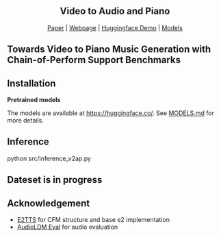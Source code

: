 <div align="center">
<p align="center">
  <h2>Video to Audio and Piano</h2>
  <a href="https://arxiv.org">Paper</a> | <a href="https://xxxx.github.io">Webpage</a> | <a href="https://huggingface.co/spaces">Huggingface Demo</a> | <a href="https://huggingface.co">Models</a>
</p>
</div>


## Towards Video to Piano Music Generation with Chain-of-Perform Support Benchmarks


## Installation


**Pretrained models**

The models are available at https://huggingface.co/. See [MODELS.md](./MODELS.md) for more details.


## Inference

python src/inference_v2ap.py


## Dateset is in progress


## Acknowledgement

- [E2TTS](https://github.com/lucidrains/e2-tts-pytorch) for CFM structure and base e2 implementation
- [AudioLDM Eval](https://github.com/haoheliu/audioldm_eval) for audio evaluation

